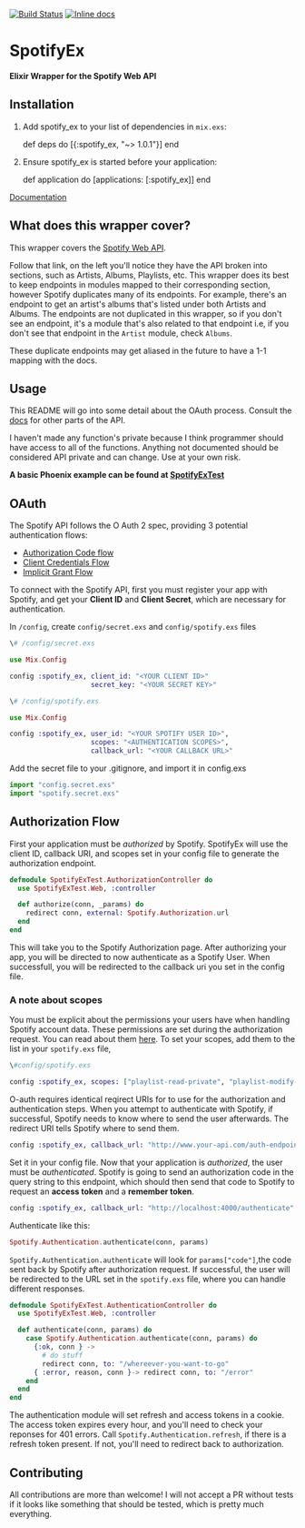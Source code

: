 [![Build Status](https://travis-ci.org/jsncmgs1/spotify_ex.svg)](https://travis-ci.org/jsncmgs1/spotify_ex)
[![Inline docs](http://inch-ci.org/github/jsncmgs1/spotify_ex.svg)](http://inch-ci.org/github/jsncmgs1/spotify_ex)

# SpotifyEx
**Elixir Wrapper for the Spotify Web API**


## Installation

  1. Add spotify_ex to your list of dependencies in `mix.exs`:

        def deps do
           [{:spotify_ex, "~> 1.0.1"}]
        end

  2. Ensure spotify_ex is started before your application:

        def application do
          [applications: [:spotify_ex]]
        end


[Documentation](https://hexdocs.pm/spotify_ex/1.0.1/api-reference.html)

## What does this wrapper cover?

This wrapper covers the [Spotify Web
API](https://developer.spotify.com/web-api/endpoint-reference/).

Follow that link, on the left you'll notice they have the API broken into
sections, such as Artists, Albums, Playlists, etc. This wrapper does its best
to keep endpoints in modules mapped to their corresponding section, however
Spotify duplicates many of its endpoints. For example, there's an endpoint to
get an artist's albums that's listed under both Artists and Albums. The endpoints
are not duplicated in this wrapper, so if you don't see an endpoint, it's a
module that's also related to that endpoint i.e, if you don't see that endpoint
in the `Artist` module, check `Albums`.

These duplicate endpoints may get aliased in the future to have a 1-1 mapping
with the docs.

## Usage

This README will go into some detail about the OAuth process. Consult the
[docs](https://hexdocs.pm/spotify_ex/0.1.1/api-reference.html) for other parts of the API.

I haven't made any function's private because I think programmer should have
access to all of the functions. Anything not documented should be considered
API private and can change. Use at your own risk.

**A basic Phoenix example can be found at [SpotifyExTest](http://www.github.com/jsncmgs1/spotify_ex_test)**

## OAuth

The Spotify API follows the O Auth 2 spec, providing 3 potential authentication flows:

- [Authorization Code flow](https://developer.spotify.com/web-api/authorization-guide/#authorization_code_flow)
- [Client Credentials Flow](https://developer.spotify.com/web-api/authorization-guide/#client_credentials_flow)
- [Implicit Grant Flow](https://developer.spotify.com/web-api/authorization-guide/#implicit_grant_flow)

To connect with the Spotify API, first you must register your app with Spotify, and get your **Client ID** and **Client Secret**, which are necessary for authentication.

In ```/config```, create ```config/secret.exs``` and ```config/spotify.exs``` files

```elixir
\# /config/secret.exs

use Mix.Config

config :spotify_ex, client_id: "<YOUR CLIENT ID>"
                    secret_key: "<YOUR SECRET KEY>"
```

```elixir
\# /config/spotify.exs

use Mix.Config

config :spotify_ex, user_id: "<YOUR SPOTIFY USER ID>",
                    scopes: "<AUTHENTICATION SCOPES>",
                    callback_url: "<YOUR CALLBACK URL>"
```

Add the secret file to your .gitignore,  and import it in config.exs

```elixir
import "config.secret.exs"
import "spotify.secret.exs"
```

## Authorization Flow

First your application must be *authorized* by Spotify. SpotifyEx will use the client ID, callback URI, and scopes set in your config file to generate the authorization endpoint.

```elixir
defmodule SpotifyExTest.AuthorizationController do
  use SpotifyExTest.Web, :controller

  def authorize(conn, _params) do
    redirect conn, external: Spotify.Authorization.url
  end
end
```

This will take you to the Spotify Authorization page.  After authorizing your app, you will be directed to now authenticate as a Spotify User. When successfull, you will be redirected to the callback uri you set in the config file.


### A note about scopes

You must be explicit about the permissions your users have when handling Spotify account data.  These permissions are set during the authorization request.  You can read about them [here](https://developer.spotify.com/web-api/using-scopes/).
To set your scopes, add them to the list in your ```spotify.exs``` file,

```elixir
\#config/spotify.exs

config :spotify_ex, scopes: ["playlist-read-private", "playlist-modify-private" "# more scopes"]
```

O-auth requires identical reqirect URIs for to use for the authorization and authentication steps. When you attempt to authenticate with Spotify, if successful, Spotify needs to know where to send the user afterwards. The redirect URI tells Spotify where to send them.

```elixir
config :spotify_ex, callback_url: "http://www.your-api.com/auth-endpoint"
```

Set it in your config file. Now that your application is *authorized*, the user must be *authenticated*. Spotify is going to send an authorization code in the query string to this endpoint, which should then send that code to Spotify to request an **access token** and a **remember token**.

```elixir
config :spotify_ex, callback_url: "http://localhost:4000/authenticate"
```

Authenticate like this:

```elixir
Spotify.Authentication.authenticate(conn, params)
```

`Spotify.Authentication.authenticate` will look for `params["code"]`,the code sent back by Spotify after authorization request. If successful, the user will be redirected to the URL set in the ```spotify.exs``` file, where you can handle different responses.

```elixir
defmodule SpotifyExTest.AuthenticationController do
  use SpotifyExTest.Web, :controller

  def authenticate(conn, params) do
    case Spotify.Authentication.authenticate(conn, params) do
      {:ok, conn } ->
        # do stuff
        redirect conn, to: "/whereever-you-want-to-go"
      { :error, reason, conn }-> redirect conn, to: "/error"
    end
  end
end
```

The authentication module will set refresh and access tokens in a cookie. The access token expires every hour, and you'll need to check your reponses for 401 errors. Call `Spotify.Authentication.refresh`, if there is a refresh token present.  If not, you'll need to redirect back to authorization.

## Contributing

All contributions are more than welcome! I will not accept a PR without tests if it
looks like something that should be tested, which is pretty much everything.
